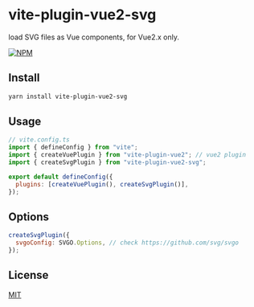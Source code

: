 # vite-plugin-vue2-svg

load SVG files as Vue components, for Vue2.x only.

[![NPM](https://nodei.co/npm/<package>.png)](https://npmjs.org/package/vite-plugin-vue2-svg/)

## Install

```bash
yarn install vite-plugin-vue2-svg
```

## Usage

```js
// vite.config.ts
import { defineConfig } from "vite";
import { createVuePlugin } from "vite-plugin-vue2"; // vue2 plugin
import { createSvgPlugin } from "vite-plugin-vue2-svg";

export default defineConfig({
  plugins: [createVuePlugin(), createSvgPlugin()],
});
```

## Options

```js
createSvgPlugin({
  svgoConfig: SVGO.Options, // check https://github.com/svg/svgo
});
```

## License

[MIT](LICENSE)
